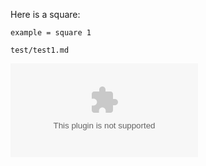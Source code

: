 Here is a square:

``` {.diagram-haskell echo=Above}
example = square 1
```
```{.include}
test/test1.md
```
![testprint lah](images/testprint.ps)
